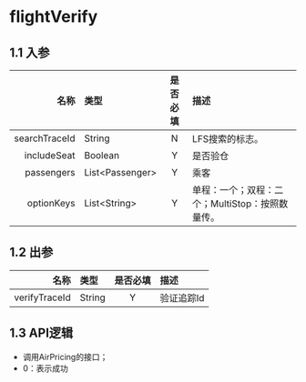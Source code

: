 # flightVerify

## 1.1 入参

| 名称 | 类型 | 是否必填 | 描述 |
| ---: | :--- | :---: | :--- |
| searchTraceId | String | N | LFS搜索的标志。 |
| includeSeat | Boolean | Y | 是否验仓 |
| passengers | List&lt;Passenger&gt; | Y | 乘客 |
| optionKeys | List&lt;String&gt; | Y | 单程：一个；双程：二个；MultiStop：按照数量传。 |

## 1.2 出参

| 名称 | 类型 | 是否必填 | 描述 |
| ---: | :--- | :---: | :--- |
| verifyTraceId | String | Y | 验证追踪Id |

## 1.3 API逻辑

* 调用AirPricing的接口；
* 0：表示成功



